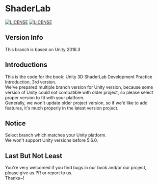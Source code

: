 # ShaderLab  
[![LICENSE](https://img.shields.io/badge/license-Anti%20996-blue.svg)](https://github.com/996icu/996.ICU/blob/master/LICENSE)  [![LICENSE](https://img.shields.io/badge/license-MIT-green.svg)](https://opensource.org/licenses/MIT)

## Version Info
This branch is based on Unity 2018.3
## Introductions  
This is the code for the book: Unity 3D ShaderLab Development Practice Introduction, 3rd version.  
We've prepared multiple branch version for Unity version, because some version of Unity could not compatible with older project, so please select proper version to fit with your platform.  
Generally, we won't update older project version, so if we'd like to add features, it's much properly in the latest version project.  
## Notice  
Select branch which matches your Unity platform.  
We won't support Unity versions before 5.6.0.  
## Last But Not Least  
You're very welcomed if you find bugs in our book and/or our project, please give us PR or report to us.  
Thanks~!